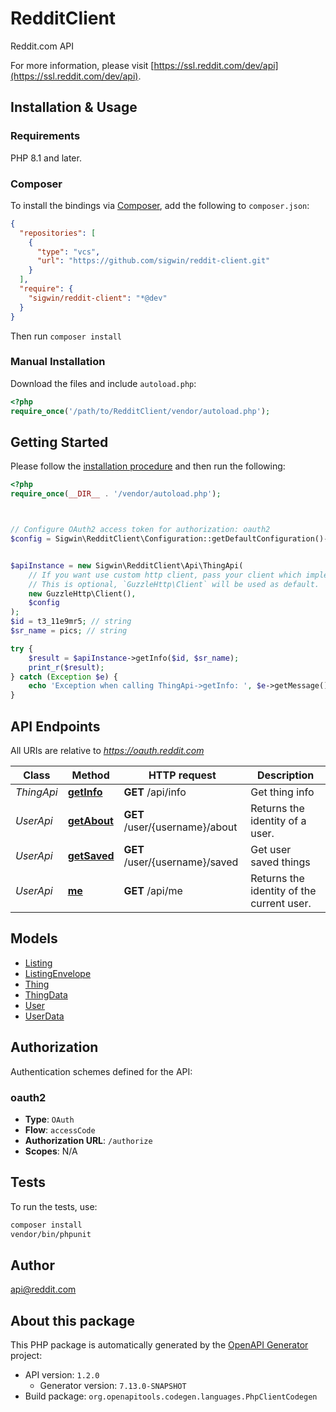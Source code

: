 # RedditClient

Reddit.com API

For more information, please visit [https://ssl.reddit.com/dev/api](https://ssl.reddit.com/dev/api).

## Installation & Usage

### Requirements

PHP 8.1 and later.

### Composer

To install the bindings via [Composer](https://getcomposer.org/), add the following to `composer.json`:

```json
{
  "repositories": [
    {
      "type": "vcs",
      "url": "https://github.com/sigwin/reddit-client.git"
    }
  ],
  "require": {
    "sigwin/reddit-client": "*@dev"
  }
}
```

Then run `composer install`

### Manual Installation

Download the files and include `autoload.php`:

```php
<?php
require_once('/path/to/RedditClient/vendor/autoload.php');
```

## Getting Started

Please follow the [installation procedure](#installation--usage) and then run the following:

```php
<?php
require_once(__DIR__ . '/vendor/autoload.php');



// Configure OAuth2 access token for authorization: oauth2
$config = Sigwin\RedditClient\Configuration::getDefaultConfiguration()->setAccessToken('YOUR_ACCESS_TOKEN');


$apiInstance = new Sigwin\RedditClient\Api\ThingApi(
    // If you want use custom http client, pass your client which implements `GuzzleHttp\ClientInterface`.
    // This is optional, `GuzzleHttp\Client` will be used as default.
    new GuzzleHttp\Client(),
    $config
);
$id = t3_11e9mr5; // string
$sr_name = pics; // string

try {
    $result = $apiInstance->getInfo($id, $sr_name);
    print_r($result);
} catch (Exception $e) {
    echo 'Exception when calling ThingApi->getInfo: ', $e->getMessage(), PHP_EOL;
}

```

## API Endpoints

All URIs are relative to *https://oauth.reddit.com*

Class | Method | HTTP request | Description
------------ | ------------- | ------------- | -------------
*ThingApi* | [**getInfo**](docs/Api/ThingApi.md#getinfo) | **GET** /api/info | Get thing info
*UserApi* | [**getAbout**](docs/Api/UserApi.md#getabout) | **GET** /user/{username}/about | Returns the identity of a user.
*UserApi* | [**getSaved**](docs/Api/UserApi.md#getsaved) | **GET** /user/{username}/saved | Get user saved things
*UserApi* | [**me**](docs/Api/UserApi.md#me) | **GET** /api/me | Returns the identity of the current user.

## Models

- [Listing](docs/Model/Listing.md)
- [ListingEnvelope](docs/Model/ListingEnvelope.md)
- [Thing](docs/Model/Thing.md)
- [ThingData](docs/Model/ThingData.md)
- [User](docs/Model/User.md)
- [UserData](docs/Model/UserData.md)

## Authorization

Authentication schemes defined for the API:
### oauth2

- **Type**: `OAuth`
- **Flow**: `accessCode`
- **Authorization URL**: `/authorize`
- **Scopes**: N/A

## Tests

To run the tests, use:

```bash
composer install
vendor/bin/phpunit
```

## Author

api@reddit.com

## About this package

This PHP package is automatically generated by the [OpenAPI Generator](https://openapi-generator.tech) project:

- API version: `1.2.0`
    - Generator version: `7.13.0-SNAPSHOT`
- Build package: `org.openapitools.codegen.languages.PhpClientCodegen`
